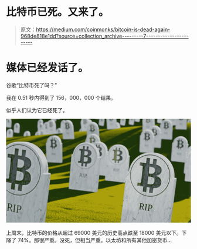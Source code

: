 # 比特币已死。又来了。

> 原文：<https://medium.com/coinmonks/bitcoin-is-dead-again-968de818e1dd?source=collection_archive---------7----------------------->

# 媒体已经发话了。

谷歌“比特币死了吗？”

我在 0.51 秒内得到了 156，000，000 个结果。

似乎人们认为它已经死了。

![](img/2ef967b8dd368d104d71ffe970e50d5c.png)

上周末，比特币的价格从超过 69000 美元的历史高点跌至 18000 美元以下。下降了 74%。那很严重。没死，但相当严重。以太坊和所有其他加密货币…